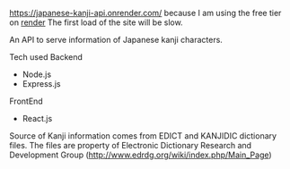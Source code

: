 https://japanese-kanji-api.onrender.com/
because I am using the free tier on [render](https://render.com/) The first load of the site will be slow.

An API to serve information of Japanese kanji characters. 

Tech used 
Backend
- Node.js 
- Express.js 
 
FrontEnd 
- React.js

Source of Kanji information comes from EDICT and KANJIDIC dictionary files.
The files are property of Electronic Dictionary Research and Development Group (http://www.edrdg.org/wiki/index.php/Main_Page)

